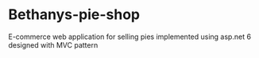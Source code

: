 # Bethanys-pie-shop
E-commerce web application for selling pies implemented using asp.net 6 designed with MVC pattern

